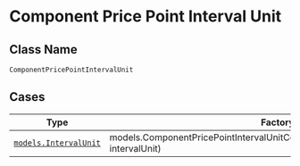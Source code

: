 
# Component Price Point Interval Unit

## Class Name

`ComponentPricePointIntervalUnit`

## Cases

| Type | Factory Method |
|  --- | --- |
| [`models.IntervalUnit`](../../../doc/models/interval-unit.md) | models.ComponentPricePointIntervalUnitContainer.FromIntervalUnit(models.IntervalUnit intervalUnit) |

